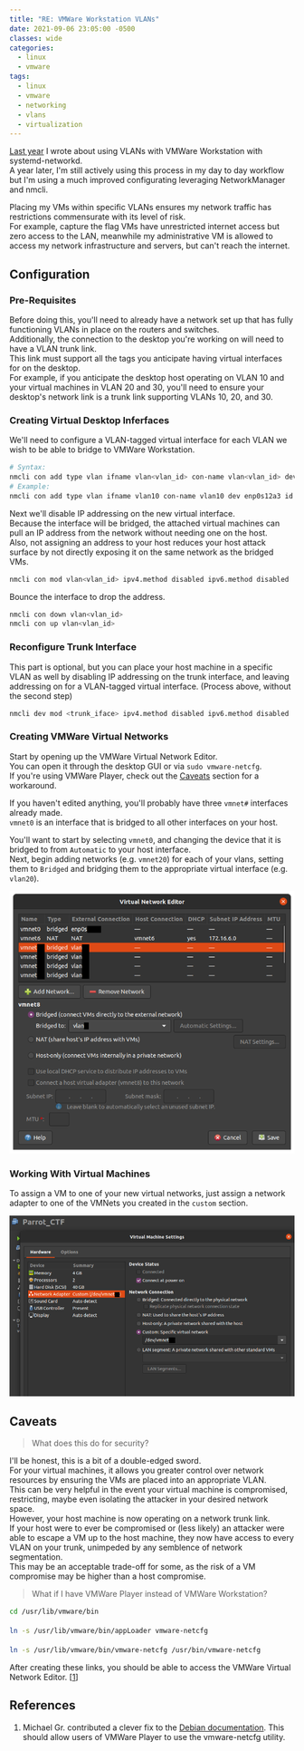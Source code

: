 ```yaml
---
title: "RE: VMWare Workstation VLANs"
date: 2021-09-06 23:05:00 -0500
classes: wide
categories:
  - linux
  - vmware
tags:
  - linux
  - vmware
  - networking
  - vlans
  - virtualization
---
```


[Last year](/linux/vmware/using-vlans-with-vmware-on-a-linux-desktop/) I wrote about using VLANs with VMWare Workstation with systemd-networkd.<br>
A year later, I'm still actively using this process in my day to day workflow but I'm using a much improved configurating leveraging NetworkManager and nmcli.

Placing my VMs within specific VLANs ensures my network traffic has restrictions commensurate with its level of risk.<br>
For example, capture the flag VMs have unrestricted internet access but zero access to the LAN, meanwhile my administrative VM is allowed to access my network infrastructure and servers, but can't reach the internet.

## Configuration

### Pre-Requisites

Before doing this, you'll need to already have a network set up that has fully functioning VLANs in place on the routers and switches.<br>
Additionally, the connection to the desktop you're working on will need to have a VLAN trunk link.<br>
This link must support all the tags you anticipate having virtual interfaces for on the desktop.<br>
For example, if you anticipate the desktop host operating on VLAN 10 and your virtual machines in VLAN 20 and 30, you'll need to ensure your desktop's network link is a trunk link supporting VLANs 10, 20, and 30.

### Creating Virtual Desktop Inferfaces

We'll need to configure a VLAN-tagged virtual interface for each VLAN we wish to be able to bridge to VMWare Workstation.

```bash
# Syntax:
nmcli con add type vlan ifname vlan<vlan_id> con-name vlan<vlan_id> dev <trunk_iface> id <vlan_id>
# Example:
nmcli con add type vlan ifname vlan10 con-name vlan10 dev enp0s12a3 id 10
```

Next we'll disable IP addressing on the new virtual interface.<br>
Because the interface will be bridged, the attached virtual machines can pull an IP address from the network without needing one on the host.<br>
Also, not assigning an address to your host reduces your host attack surface by not directly exposing it on the same network as the bridged VMs.

```bash
nmcli con mod vlan<vlan_id> ipv4.method disabled ipv6.method disabled
```

Bounce the interface to drop the address.

```bash
nmcli con down vlan<vlan_id>
nmcli con up vlan<vlan_id>
```

### Reconfigure Trunk Interface

This part is optional, but you can place your host machine in a specific VLAN as well by disabling IP addressing on the trunk interface, and leaving addressing on for a VLAN-tagged virtual interface. (Process above, without the second step)

```bash
nmcli dev mod <trunk_iface> ipv4.method disabled ipv6.method disabled
```

### Creating VMWare Virtual Networks

Start by opening up the VMWare Virtual Network Editor.<br>
You can open it through the desktop GUI or via `sudo vmware-netcfg`.<br>
If you're using VMWare Player, check out the [Caveats](#caveats) section for a workaround.

If you haven't edited anything, you'll probably have three `vmnet#` interfaces already made.<br>
`vmnet0` is an interface that is bridged to all other interfaces on your host.

You'll want to start by selecting `vmnet0`, and changing the device that it is bridged to from `Automatic` to your host interface.<br>
Next, begin adding networks (e.g. `vmnet20`) for each of your vlans, setting them to `Bridged` and bridging them to the appropriate virtual interface (e.g. `vlan20`).

![VMWare Virtual Network Editor](/assets/images/vmware-netcfg-vlan-2.png)

### Working With Virtual Machines

To assign a VM to one of your new virtual networks, just assign a network adapter to one of the VMNets you created in the `custom` section.

![Virtual Machine VLAN Assignment](/assets/images/vmware-vm-netdev-2.png)

## Caveats

> What does this do for security?

I'll be honest, this is a bit of a double-edged sword.<br>
For your virtual machines, it allows you greater control over network resources by ensuring the VMs are placed into an appropriate VLAN.<br>
This can be very helpful in the event your virtual machine is compromised, restricting, maybe even isolating the attacker in your desired network space.<br>
However, your host machine is now operating on a network trunk link.<br>
If your host were to ever be compromised or (less likely) an attacker were able to escape a VM up to the host machine, they now have access to every VLAN on your trunk, unimpeded by any semblence of network segmentation.<br>
This may be an acceptable trade-off for some, as the risk of a VM compromise may be higher than a host compromise.

> What if I have VMWare Player instead of VMWare Workstation?

```bash
cd /usr/lib/vmware/bin

ln -s /usr/lib/vmware/bin/appLoader vmware-netcfg

ln -s /usr/lib/vmware/bin/vmware-netcfg /usr/bin/vmware-netcfg
```

After creating these links, you should be able to access the VMWare Virtual Network Editor. [[1](#references)]

## References

1. Michael Gr. contributed a clever fix to the [Debian documentation](https://wiki.debian.org/VMware#Running_vmware-netcfg_.28Virtual_Network_Editor.29_with_VMware_Player).
This should allow users of VMWare Player to use the vmware-netcfg utility.
